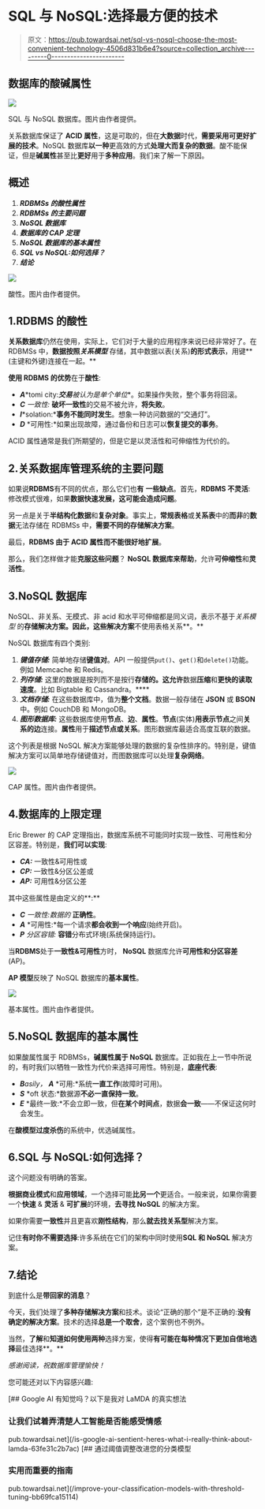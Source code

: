 # SQL 与 NoSQL:选择最方便的技术

> 原文：<https://pub.towardsai.net/sql-vs-nosql-choose-the-most-convenient-technology-4506d831b6e4?source=collection_archive---------0----------------------->

## 数据库的酸碱属性

![](img/112b5403bfc6c4421974a1c5e95b045b.png)

SQL 与 NoSQL 数据库。图片由作者提供。

关系数据库保证了 **ACID 属性**，这是可取的，但在**大数据**时代，**需要采用可更好扩展的技术**。NoSQL 数据库**以一种**更高效的方式**处理大而复杂的数据**。酸不能保证，但是**碱属性**甚至比**更好**用于**多种应用**。我们来了解一下原因。

## 概述

1.  ***RDBMSs 的酸性属性***
2.  ***RDBMSs 的主要问题***
3.  ***NoSQL 数据库***
4.  ***数据库的 CAP 定理***
5.  ***NoSQL 数据库的基本属性***
6.  ***SQL vs NoSQL:如何选择？***
7.  ***结论***

![](img/fcb79f2acb7cacddcab51ec528162c3c.png)

酸性。图片由作者提供。

## 1.RDBMS 的酸性

**关系数据库**仍然在使用，实际上，它们对于大量的应用程序来说已经非常好了。在 RDBMSs 中，**数据按照*关系模型*** 存储，其中数据以表(关系)**的形式表示**，用键**(主键和外键)连接在一起。**

**使用 RDBMS 的优势**在于**酸性**:

*   ***A****tomi city:***交易**被认为是**单个单位**。如果操作失败，整个事务将回滚。
*   ***C*** *一致性:* **破坏一致性**的交易不被允许，**将失败**。
*   ***I****solation:***事务不能同时发生**。想象一种访问数据的“交通灯”。
*   ***D*** *可用性:*如果出现故障，通过备份和日志可以**恢复提交的事务**。

ACID 属性通常是我们所期望的，但是它是以灵活性和可伸缩性为代价的。

## 2.关系数据库管理系统的主要问题

如果说**RDBMS**有不同的优点，那么它们也**有** **一些缺点**。首先，**RDBMS 不灵活**:修改模式很难，如果**数据快速发展，**这可能会造成**问题**。

另一点是关于**半结构化数据**和**复杂对象**。事实上，**常规表格**或**关系表**中的**而非**的**数据**无法存储在 RDBMSs 中，**需要不同的存储解决方案**。

最后，**RDBMS 由于 ACID 属性而不能很好地扩展**。

那么，我们怎样做才能**克服这些问题**？ **NoSQL 数据库来帮助**，允许**可伸缩性**和**灵活性**。

## 3.NoSQL 数据库

NoSQL、非关系、无模式、非 acid 和水平可伸缩都是同义词，表示不基于*关系模型* 的**存储解决方案。因此，这些解决方案**不使用表格关系**。**

NoSQL 数据库有四个类别:

1.  ***键值存储:*** 简单地存储**键值对**。API 一般提供`put()`、`get()`和`delete()`功能。例如 Memcache 和 Redis。
2.  ***列存储:*** 这里的数据是按列而不是按行**存储的。这允许**数据**压缩**和**更快的读取速度**。比如 Bigtable 和 Cassandra。****
3.  ***文档存储:*** 在这些数据库中，值为**整个文档**。数据一般存储在 **JSON** 或 **BSON** 中。例如 CouchDB 和 MongoDB。
4.  ***图形数据库:*** 这些数据库使用**节点**、**边**、**属性**。**节点**(实体)**用表示节点**之间**关系的边**连接。**属性**用于**描述节点或关系**。图形数据库最适合高度互联的数据。

这个列表是根据 NoSQL 解决方案能够处理的数据的复杂性排序的。特别是，键值解决方案可以简单地存储键值对，而图数据库可以处理**复杂网络**。

![](img/0dfc16f4fb2ff0e17071df31ceff86c0.png)

CAP 属性。图片由作者提供。

## 4.数据库的上限定理

Eric Brewer 的 CAP 定理指出，数据库系统不可能同时实现一致性、可用性和分区容差。特别是，**我们可以实现**:

*   ***CA:*** 一致性&可用性或
*   ***CP:*** 一致性&分区公差或
*   ***AP:*** 可用性&分区公差

其中这些属性是由定义的**:**

*   ***C*** *一致性:数据的* **正确性**。
*   ***A*** *可用性:*每一个请求**都会收到一个响应**(始终开启)。
*   ***P*** *分区容错:* **容错**分布式环境(系统保持运行)。

当**RDBMS**处于**一致性&可用性**方时， **NoSQL** 数据库允许**可用性和分区容差** (AP)。

**AP 模型**反映了 NoSQL 数据库的**基本属性**。

![](img/e825ea044c11c76a6a9b0f2108f10b13.png)

基本属性。图片由作者提供。

## 5.NoSQL 数据库的基本属性

如果酸属性属于 RDBMSs，**碱属性属于 NoSQL** 数据库。正如我在上一节中所说的，有时我们以牺牲一致性为代价来选择可用性。特别是，**底座代表**:

*   ***B****asily，* ***A*** *可用:*系统**一直工作**(故障时可用)。
*   ***S*** *oft 状态:*数据源**不必一直保持一致**。
*   ***E*** *最终一致:*不会立即一致，但**在某个时间点**，数据**会一致**——不保证这何时会发生。

在**酸模型过度杀伤**的系统中，优选碱属性。

## 6.SQL 与 NoSQL:如何选择？

这个问题没有明确的答案。

**根据商业模式**和**应用领域**，一个选择可能**比另一个**更适合。一般来说，如果你需要一个**快速** & **灵活** & **可扩展**的环境，**去寻找 NoSQL** 的解决方案。

如果你需要**一致性**并且更喜欢**刚性结构**，那么**就去找关系型**解决方案。

记住**有时你不需要选择**:许多系统在它们的架构中同时使用**SQL 和 NoSQL** 解决方案。

## 7.结论

到底什么是**带回家的消息**？

今天，我们处理了**多种存储解决方案**和技术。谈论“正确的那个”是不正确的:**没有确定的解决方案**。技术的选择**总是一个取舍**，这个案例也不例外。

当然，**了解**和**知道如何使用两种**选择方案，使得**有可能在每种情况下更加自信地选择**最佳选择**。**

*感谢阅读，祝数据库管理愉快！*

您可能还对以下内容感兴趣:

[](/is-google-ai-sentient-heres-what-i-really-think-about-lamda-63fe31c2b7ac) [## Google AI 有知觉吗？以下是我对 LaMDA 的真实想法

### 让我们试着弄清楚人工智能是否能感受情感

pub.towardsai.net](/is-google-ai-sentient-heres-what-i-really-think-about-lamda-63fe31c2b7ac) [](/improve-your-classification-models-with-threshold-tuning-bb69fca15114) [## 通过阈值调整改进您的分类模型

### 实用而重要的指南

pub.towardsai.net](/improve-your-classification-models-with-threshold-tuning-bb69fca15114)